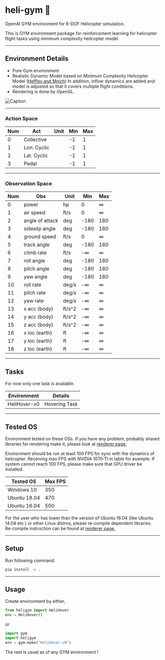 # heli-gym 🚁
OpenAI GYM environment for 6-DOF Helicopter simulation.

This is GYM environment package for reinforcement learning for helicopter flight tasks using minimum complexity helicopter model.

-------------------------------------
## __Environment Details__

* Pure Gym environment
* Realistic Dynamic Model based on Minimum Complexity Helicopter Model ([Heffley and Mnich](https://robertheffley.com/docs/Sim_modeling/Heffley-Mnich--Minimum-Complexity%20Helicopter%20Simulation%20Math%20Model--NASA%20CR%20177476.pdf))
In addition, inflow dynamics are added and model is adjusted so that it covers multiple flight conditions. 
* Rendering is done by OpenGL.

![Caption](resources/ex.gif)

-------------------------------------
### __Action Space__
| Num | Act                | Unit  | Min   | Max    |
|-----|--------------------|-------|-------|--------|
| 0   | Collective         |       | -1    | 1      |
| 1   | Lon. Cyclic        |       | -1    | 1      |
| 2   | Lat. Cyclic        |       | -1    | 1      |
| 3   | Pedal              |       | -1    | 1      |

-------------------------------------
### __Observation Space__
| Num | Obs                | Unit  | Min   | Max    |
|-----|--------------------|-------|-------|--------|
| 0   | power              | hp    | 0     | ∞      |
| 1   | air speed          | ft/s  | 0     | ∞      |  
| 2   | angle of attack    | deg   | -180  | 180    |
| 3   | sideslip angle     | deg   | -180  | 180    |
| 4   | ground speed       | ft/s  | 0     | ∞      |  
| 5   | track angle        | deg   | -180  | 180    |
| 6   | climb rate         | ft/s  | -∞    | ∞      |  
| 7   | roll angle         | deg   | -180  | 180    |
| 8   | pitch angle        | deg   | -180  | 180    |
| 9   | yaw angle          | deg   | -180  | 180    |
| 10  | roll rate          | deg/s | -∞    | ∞      |  
| 11  | pitch rate         | deg/s | -∞    | ∞      |  
| 12  | yaw rate           | deg/s | -∞    | ∞      |  
| 13  | x acc (body)       | ft/s^2| -∞    | ∞      |  
| 14  | y acc (body)       | ft/s^2| -∞    | ∞      |  
| 15  | z acc (body)       | ft/s^2| -∞    | ∞      |  
| 16  | x loc (earth)      | ft    | -∞    | ∞      |  
| 17  | y loc (earth)      | ft    | -∞    | ∞      |  
| 18  | z loc (earth)      | ft    | -∞    | ∞      |

-------------------------------------
## __Tasks__
For now only one task is available. 

| Environment        | Details              |
|--------------------|----------------------|
| HeliHover-v0       | Hovering Task        |

-------------------------------------
## __Tested OS__
Environment tested on these OSs. If you have any problem, probably shared libraries for rendering 
make it, please look at [renderer page.](heligym/envs/renderer/README.md)

Environment should be run at least 100 FPS for sync with the dynamics of helicopter.
Receiving max FPS with NVIDIA 1070-TI in table for example. If system cannot reach 100 FPS, 
please make sure that GPU driver be installed.

| Tested OS      |  Max FPS |
|----------------|----------|
| Windows 10     |    350   |
| Ubuntu 18.04   |    470   |
| Ubuntu 16.04   |    500   |

For the user who has lower than the version of Ubuntu 16.04 (like Ubuntu 14.04 etc.) or other Linux distros, 
please re-compile dependent libraries. Re-compile instruction can be found at [renderer page.](heligym/envs/renderer/README.md)

-------------------------------------
## __Setup__
Run following command.
```bash
pip install -e .
```

-------------------------------------
## __Usage__
Create environment by either,
```python
from heligym import HeliHover
env = HeliHover()
```
or
```python
import gym
import heligym
env = gym.make("HeliHover-v0")
```

The rest is usual as of any GYM environment !
